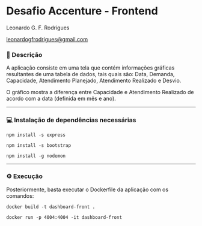 # Desafio Accenture - Frontend
Leonardo G. F. Rodrigues 

leonardogfrodrigues@gmail.com

### :memo: Descrição
A aplicação consiste em uma tela que contém informações gráficas resultantes de uma tabela de dados, tais quais são: Data, Demanda, Capacidade, Atendimento Planejado, Atendimento Realizado e Desvio. 

O gráfico mostra a diferença entre Capacidade e Atendimento Realizado de acordo com a data (definida em mês e ano).

__________________

### :computer: Instalação de dependências necessárias 

```
npm install -s express
```
```
npm install -s bootstrap
```
```
npm install -g nodemon
```
__________________
### :gear: Execução
Posteriormente, basta executar o Dockerfile da aplicação com os comandos:

```
docker build -t dashboard-front .
```

```
docker run -p 4004:4004 -it dashboard-front
```